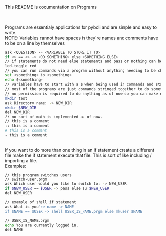This README is documentation on Programs <br>

<br>
<br>
Programs are essentialy applications for pybcli and are simple and easy to write.
<br>
NOTE: Variables cannot have spaces in they're names and comments have to be on a line by themselves
<br>

```bash
ask <QUESTION> -> <VARIABLE TO STORE IT TO>
if <> == <> -> <DO SOMETHING> else <SOMETHING ELSE> 
// if statements do not need else statements and pass or nothing can be used in them
led-toggle red 
// you can run commands via a program without anything needing to be changed
set <something> to <something>
echo $<something>
// variables have to start with a $ when being used in commands and statements, but not in setting them
// most of the programs are just commands stringed together to do something useful, but with statements and comments
// no permission is required to do anything as of now so you can make directories and files anywhere and remove them in the same way.
mkdir test
ask Directory name: -> NEW_DIR
mkdir $NEW_DIR
del NEW_DIR
// no sort of math is implemented as of now.
// this is a comment
:: this is a comment
# this is a comment
~ this is a comment
```
<br>
If you want to do more than one thing in an if statement create a different file make the if statement execute that file. This is sort of like including / importing a file.
<br>
Examples:

```bash
// this program switches users
// switch-user.prgm
ask Which user would you like to switch to: -> NEW_USER
if $NEW_USER == $USER -> pass else su $NEW_USER
del NEW_USER
```

```bash
// example of shell if statement
ask What is you're name -> NAME
if $NAME == $USER -> shell USER_IS_NAME.prgm else mkuser $NAME
```

```bash
// USER_IS_NAME.prgm
echo You are currently logged in.
del NAME
```
